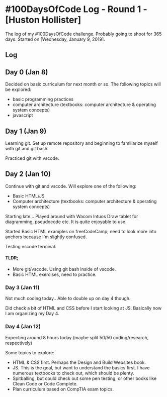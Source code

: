 # #100DaysOfCode Log - Round 1 - [Huston Hollister]

The log of my #100DaysOfCode challenge. Probably going to shoot for 365 days. Started on [Wednesday, January 9, 2019].

## Log

## Day 0 (Jan 8)
Decided on basic curriculum for next month or so.
The following topics will be explored:
- basic programming practices
- computer architecture (textbooks: computer architecture & operating system concepts)
- javascript

## Day 1 (Jan 9)

Learning git. Set up remote repository and beginning to familiarize myself with git and git bash.

Practiced git with vscode.

## Day 2 (Jan 10)

Continue with git and vscode. Will explore one of the following:
- Basic HTML/JS
- Computer architecture (textbooks: computer architecture & operating system concepts)

Starting late... Played around with Wacom Intuos Draw tablet for diagramming, pseudocode etc. 
It is quite enjoyable to use. 

Started Basic HTML examples on freeCodeCamp; need to look more into anchors because I'm slightly confused. 

Testing vscode terminal.

#### TLDR; 

- More git/vscode. Using git bash inside of vscode.
- Basic HTML exercises, need to practice.

### Day 3 (Jan 11)

Not much coding today.. Able to double up on day 4 though.

Did check a bit of HTML and CSS before I start looking at JS. Basically now I am organizing my Day 4.

### Day 4 (Jan 12)

Expecting around 8 hours today (maybe split 50/50 coding/research, respectively)

Some topics to explore:
- HTML & CSS first. Perhaps the Design and Build Websites book.
- JS. This is the goal, but want to understand the basics first. I have numerous textbooks to check out, which should be plenty. 
- Spitballing, but could check out some pen testing, or other books like Clean Code or Code Complete.
- Plan curriculum based on CompTIA exam topics.